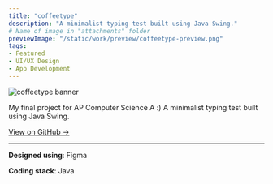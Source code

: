 ```yaml
---
title: "coffeetype"
description: "A minimalist typing test built using Java Swing."
# Name of image in "attachments" folder
previewImage: "/static/work/preview/coffeetype-preview.png"
tags:
- Featured
- UI/UX Design
- App Development
---
```


![coffeetype banner](/static/work/preview/coffeetype-preview.png)

My final project for AP Computer Science A :) A minimalist typing test built using Java Swing.

[View on GitHub →](https://github.com/brendan-ch/coffeetype)

---

**Designed using**: Figma

**Coding stack**: Java